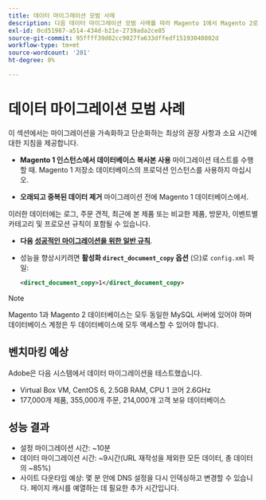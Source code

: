 ```yaml
---
title: 데이터 마이그레이션 모범 사례
description: 다음 데이터 마이그레이션 모범 사례를 따라 Magento 1에서 Magento 2로 성공적으로 업그레이드하십시오.
exl-id: 0cd51987-a514-434d-b21e-2739ada2ce85
source-git-commit: 95ffff39d82cc9027fa633dffedf15193040802d
workflow-type: tm+mt
source-wordcount: '201'
ht-degree: 0%

---
```


# 데이터 마이그레이션 모범 사례

이 섹션에서는 마이그레이션을 가속화하고 단순화하는 최상의 권장 사항과 소요 시간에 대한 지침을 제공합니다.

* **Magento 1 인스턴스에서 데이터베이스 복사본 사용** 마이그레이션 테스트를 수행할 때. Magento 1 저장소 데이터베이스의 프로덕션 인스턴스를 사용하지 마십시오.

* **오래되고 중복된 데이터 제거** 마이그레이션 전에 Magento 1 데이터베이스에서.

이러한 데이터에는 로그, 주문 견적, 최근에 본 제품 또는 비교한 제품, 방문자, 이벤트별 카테고리 및 프로모션 규칙이 포함될 수 있습니다.

* **다음 [성공적인 마이그레이션을 위한 일반 규칙](migrate-data/overview.md#migration-overview)**.

* 성능을 향상시키려면 **활성화 `direct_document_copy` 옵션** (으)로 `config.xml` 파일:

   ```xml
   <direct_document_copy>1</direct_document_copy>
   ```

>[!NOTE]
>
>Magento 1과 Magento 2 데이터베이스는 모두 동일한 MySQL 서버에 있어야 하며 데이터베이스 계정은 두 데이터베이스에 모두 액세스할 수 있어야 합니다.

## 벤치마킹 예상

Adobe은 다음 시스템에서 데이터 마이그레이션을 테스트했습니다.

* Virtual Box VM, CentOS 6, 2.5GB RAM, CPU 1 코어 2.6GHz
* 177,000개 제품, 355,000개 주문, 214,000개 고객 보유 데이터베이스

## 성능 결과

* 설정 마이그레이션 시간: ~10분
* 데이터 마이그레이션 시간: ~9시간(URL 재작성을 제외한 모든 데이터, 총 데이터의 ~85%)
* 사이트 다운타임 예상: 몇 분 안에 DNS 설정을 다시 인덱싱하고 변경할 수 있습니다. 페이지 캐시를 예열하는 데 필요한 추가 시간입니다.
